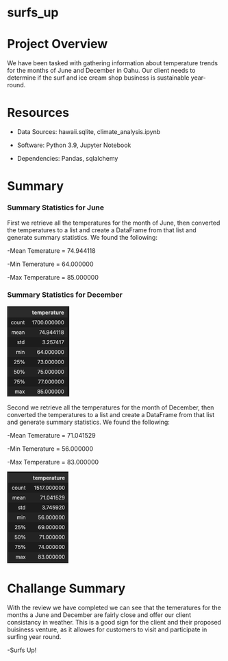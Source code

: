 # surfs_up

<h1>Project Overview</h1>
We have been tasked with gathering information about temperature trends for the months of June and December in Oahu. Our client needs to determine if the surf and ice cream shop business is sustainable year-round.

<h1>Resources</h1>

- Data Sources: hawaii.sqlite, climate_analysis.ipynb

- Software: Python 3.9, Jupyter Notebook

- Dependencies: Pandas, sqlalchemy
<body>
<h1>Summary</h1>

<h3> Summary Statistics for June</h3>
<p>First we retrieve all the temperatures for the month of June, then converted the temperatures  to a list and create a DataFrame from that list and generate summary statistics. We found the following:  </p>

-Mean Temerature = 74.944118

-Min Temerature = 64.000000

-Max Temperature = 85.000000
 
<h3>Summary Statistics for December</h3>
  
 <img src="https://github.com/kellynichols99/surfs_up/blob/main/Summary%20Statistics%20for%20June.png">
  
<p>Second we retrieve all the temperatures for the month of December, then converted the temperatures  to a list and create a DataFrame from that list and generate summary statistics. We found the following: </p>
  
-Mean Temerature = 71.041529

-Min Temerature = 56.000000

-Max Temperature = 83.000000

<img src="https://github.com/kellynichols99/surfs_up/blob/main/Summary%20Statistics%20for%20December.png">
  
<h1>Challange Summary</h1>
With the review we have completed we can see that the temeratures for the months a June and December are fairly close and offer our client consistancy in weather. This is a good sign for the client and their proposed buisiness venture, as it allowes for customers to visit and participate in surfing year round. 
  
 -Surfs Up!
